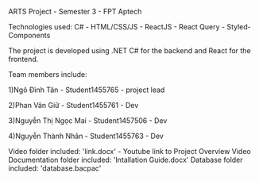 ARTS Project - Semester 3 - FPT Aptech

Technologies used: C# - HTML/CSS/JS - ReactJS - React Query - Styled-Components

The project is developed using .NET C# for the backend and React for the frontend.

Team members include:

1)Ngô Đình Tân - Student1455765 - project lead

2)Phan Văn Giữ - Student1455761 - Dev

3)Nguyễn Thị Ngọc Mai - Student1457506 - Dev

4)Nguyễn Thành Nhân - Student1455763 - Dev

Video folder included: 'link.docx' - Youtube link to Project Overview Video
Documentation folder included: 'Intallation Guide.docx'
Database folder included: 'database.bacpac'
